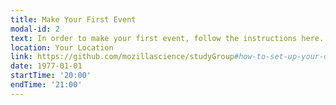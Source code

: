 ```yaml
---
title: Make Your First Event
modal-id: 2
text: In order to make your first event, follow the instructions here.
location: Your Location
link: https://github.com/mozillascience/studyGroup#how-to-set-up-your-own-mozilla-study-group-website
date: 1977-01-01
startTime: '20:00'
endTime: '21:00'
---
```


